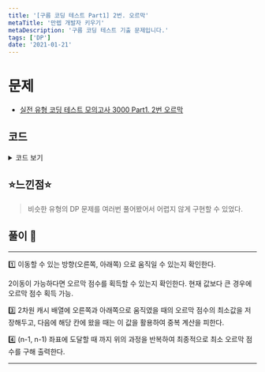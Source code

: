```yaml
---
title: '[구름 코딩 테스트 Part1] 2번. 오르막'
metaTitle: '만렙 개발자 키우기'
metaDescription: '구름 코딩 테스트 기출 문제입니다.'
tags: ['DP']
date: '2021-01-21'
---
```


# 문제
- [실전 유형 코딩 테스트 모의고사 3000 Part1. 2번 오르막](https://knu.goorm.io/learn/lecture/25446/%EC%8B%A4%EC%A0%84-%EC%9C%A0%ED%98%95-%EC%BD%94%EB%94%A9-%ED%85%8C%EC%8A%A4%ED%8A%B8-%EB%AA%A8%EC%9D%98%EA%B3%A0%EC%82%AC-3000/lesson/1276066/%EB%82%9C%EC%9D%B4%EB%8F%84-3-%EC%98%A4%EB%A5%B4%EB%A7%89)

## 코드

<details><summary> 코드 보기 </summary>

``` java
import java.io.*;
import java.util.*;

class Main {
    static final int INF = 987654321;
    static int n, arr[][], cache[][];
    public static void main(String[] args) throws Exception {
        BufferedReader br = new BufferedReader(new InputStreamReader(System.in));
        StringTokenizer st;
        n = Integer.parseInt(br.readLine());
        arr = new int[n][n];
        cache = new int[n][n];

        for(int i=0; i<n; ++i){
            Arrays.fill(cache[i], -1);
            st = new StringTokenizer(br.readLine());
            for(int j=0; j<n; ++j){
                arr[i][j] = Integer.parseInt(st.nextToken());
            }
        }

        System.out.println(solution(0, 0));
    }
    static int solution(int x, int y){
        if(x >= n || y >= n) return INF;
        if(x == n-1 && y == n-1) return 0;
        if(cache[x][y] > 0) return cache[x][y];

        int right = INF, down = INF, ret_right = 0, ret_down = 0;
        if(y + 1 < n) right = arr[x][y+1] - arr[x][y] > 0 ? arr[x][y+1] - arr[x][y] : 0;
        if(x + 1 < n) down = arr[x+1][y] - arr[x][y] > 0 ? arr[x+1][y] - arr[x][y] : 0;
        ret_right = right + solution(x, y + 1);
        ret_down = down + solution(x + 1, y);
        return cache[x][y] = Math.min(ret_right, ret_down);
    }
}
```

</details>

## ⭐️느낀점⭐️
> 비슷한 유형의 DP 문제를 여러번 풀어봤어서 어렵지 않게 구현할 수 있었다.

## 풀이 📣
<hr/>
1️⃣ 이동할 수 있는 방향(오른쪽, 아래쪽) 으로 움직일 수 있는지 확인한다. <br/>

2️이동이 가능하다면 오르막 점수를 획득할 수 있는지 확인한다. 현재 값보다 큰 경우에 오르막 점수 획득 가능.

3️⃣ 2차원 캐시 배열에 오른쪽과 아래쪽으로 움직였을 때의 오르막 점수의 최소값을 저장해두고, 다음에 해당 칸에 왔을 때는 이 값을 활용하여 중복 계산을 피한다.

4️⃣ (n-1, n-1) 좌표에 도달할 때 까지 위의 과정을 반복하여 최종적으로 최소 오르막 점수를 구해 출력한다.

<hr/>
